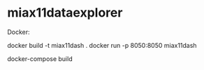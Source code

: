 # miax11dataexplorer

Docker:

docker build -t miax11dash .
docker run -p 8050:8050 miax11dash


docker-compose build
